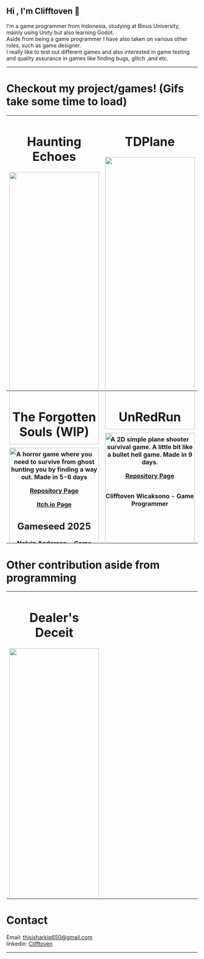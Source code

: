 ## Hi , I'm Clifftoven 👋

I'm a game programmer from Indonesia, studying at Binus University, mainly using Unity but also learning Godot. <br>
Aside from being a game programmer I have also taken on various other roles, such as game designer. <br>
I really like to test out different games and also interested in game testing and quality assurance in games like finding bugs, glitch ,and etc. <br>

---

# Checkout my project/games! (Gifs take some time to load)

<table width="100%">
    <tr>
      <th width="50%" height="400" valign="top"><h1>Haunting Echoes</h1>
        <img width="100%" src="https://github.com/Harkipu/GifandStuff/blob/main/Haunting%20Echoes.gif">
        <p>A horror game where you need to survive from ghost hunting you by finding a way out. Made in 5-6 days</p>
        <p><a href="https://github.com/Harkipu/Haunting_Echoes">Repository Page</a></p>
        <p><a href="https://lzyu5.itch.io/haunting-echoes">Itch.io Page</a></p>
        <h2>Gameseed 2025</h2>
        <p>Nelvin Anderson - Game Designer</p>
        <p>Felix Olivier Stefano - 2D Game Artist</p>
        <p>Pieter Nathanael Setiawan - Sound</p>
        <p>Nhoel Marvin Kantohe Dharmadi Goei - Game Programmer</p>
        <p>Clifftoven Wicaksono - Game Programmer</p>
      </th>
      <th width="50%" height="400" valign="top"><h1>TDPlane</h1>
        <img width="100%" src="https://github.com/Harkipu/GifandStuff/blob/main/TDPlaneVid.gif">
        <p>A 2D simple plane shooter survival game. A little bit like a bullet hell game. Made in 9 days.</p>
        <p><a href="https://github.com/Harkipu/TDPlane">Repository Page</a></p>
        <h2></h2>
        <p>Clifftoven Wicaksono - Game Programmer</p>
      </th>
    </tr>
    <tr>
      <th width="50%" height="400" valign="top"><h1>The Forgotten Souls (WIP)</h1>
        <img width="100%" src="" />
        <p>Description</p>
        <h2></h2>
        <p></p>
        <p></p>
        <p></p>
      </th>
      <th width="50%" height="400" valign="top"><h1>UnRedRun</h1>
        <img width="100%" src="https://github.com/Harkipu/GifandStuff/blob/main/UnredrunVid.gif">
        <p>Game similar like that google dino run. Possibly the first somewhat decent game I made. Made in 2-3 days</p>
        <p><a href="https://github.com/Harkipu/UnRedRun">Repository Page</a></p>
        <p><a href="https://harkip.itch.io/unredrun">Itch.io Page</a></p>
        <h2></h2>
        <p>Clifftoven Wicaksono - Game Programmer</p>
        <p></p>
      </th>
    </tr>
  </table>

  # Other contribution aside from programming
  <table width="50%">
    <tr>
      <th width="50%" height="400" valign="top"><h1>Dealer's Deceit</h1>
        <img width="100%" src="https://github.com/Harkipu/GifandStuff/blob/main/DealersDeceitVid.gif">
        <p>A 2D card game where you are being forcefully work as a dealer in the casino where you need to manage your payment deadline and your moral sanity.</p>
        <p><a href="https://bgdc.itch.io/dealers-deceit">Itch.io Page</a></p>
        <h2></h2>
        <p>Clifftoven Wicaksono - Designer</p>
        <p>Angelina Jennifer Graciela - Designer</p>
        <p>Eric - Programmer</p>
        <p>George Mercedes Junior Suitela - Programmer</p>
        <p>Rafael Wirasana Wijaya - Artist</p>
        <p>Angeline Maria Suryadi - Artist</p>
        <p>Marcelino Kevin Nanda Candrabagaskara - Team Manager</p>
        <p>Osel Citta Chen - Publication</p>
      </th>
    <th width="50%" height="400" valign="top">
      </th>
    </tr>
  </table>



# Contact
 Email: thisisharkip650@gmail.com <br>
 linkedin: <a href="https://www.linkedin.com/in/clifftoven-wicaksono-637777387/">Clifftoven</a> <br>

---
